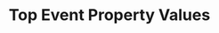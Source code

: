 ---
title: Top Event Property Values
excerpt: >-
  Get the top values for a property. The Query API has a rate limit of 60
  queries per hour and a maximum of 5 concurrent queries.
api:
  file: query-api.json
  operationId: query-events-top-property-values
deprecated: false
hidden: false
metadata:
  title: ''
  description: ''
  robots: index
next:
  description: ''
---